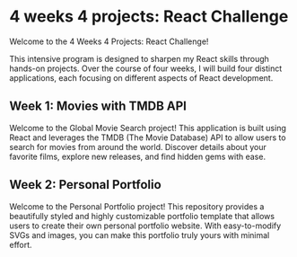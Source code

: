 # 4 weeks 4 projects: React Challenge

Welcome to the 4 Weeks 4 Projects: React Challenge! 

This intensive program is designed to sharpen my React skills through hands-on projects. Over the course of four weeks, I will build four distinct applications, each focusing on different aspects of React development.

## Week 1: Movies with TMDB API

Welcome to the Global Movie Search project! This application is built using React and leverages the TMDB (The Movie Database) API to allow users to search for movies from around the world. Discover details about your favorite films, explore new releases, and find hidden gems with ease.

## Week 2: Personal Portfolio

Welcome to the Personal Portfolio project! This repository provides a beautifully styled and highly customizable portfolio template that allows users to create their own personal portfolio website. 
With easy-to-modify SVGs and images, you can make this portfolio truly yours with minimal effort.
